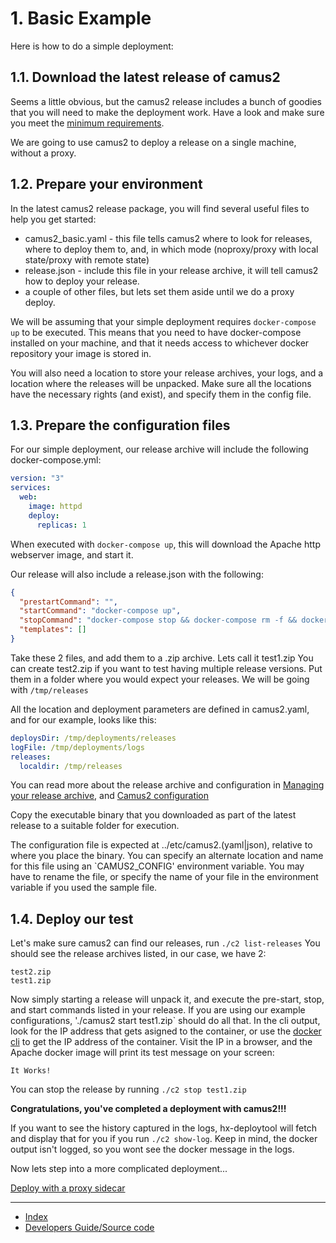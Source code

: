 # 1. Basic Example

Here is how to do a simple deployment:

## 1.1. Download the latest release of camus2

Seems a little obvious, but the camus2 release includes a bunch of goodies that you will need to make the deployment work.
Have a look and make sure you meet the [minimum requirements](/hx-deploy-tool/docs/userguide/1-welcome/5-minimum-requirements).

We are going to use camus2 to deploy a release on a single machine, without a proxy.

## 1.2. Prepare your environment

In the latest camus2 release package, you will find several useful files to help you get started:

- camus2_basic.yaml - this file tells camus2 where to look for releases, where to deploy them to, and, in which mode (noproxy/proxy with local state/proxy with remote state)
- release.json - include this file in your release archive, it will tell camus2 how to deploy your release.
- a couple of other files, but lets set them aside until we do a proxy deploy.

We will be assuming that your simple deployment requires `docker-compose up` to be executed.
This means that you need to have docker-compose installed on your machine, and that it needs access to whichever docker repository your image is stored in.

You will also need a location to store your release archives, your logs, and a location where the releases will be unpacked.
Make sure all the locations have the necessary rights (and exist), and specify them in the config file.

## 1.3. Prepare the configuration files

For our simple deployment, our release archive will include the following docker-compose.yml:

```yaml
version: "3"
services:
  web:
    image: httpd
    deploy:
      replicas: 1

```

When executed with `docker-compose up`, this will download the Apache http webserver image, and start it.

Our release will also include a release.json with the following:

```json
{
  "prestartCommand": "",
  "startCommand": "docker-compose up",
  "stopCommand": "docker-compose stop && docker-compose rm -f && docker system prune -f",
  "templates": []
}
```

Take these 2 files, and add them to a .zip archive. Lets call it test1.zip
You can create test2.zip if you want to test having multiple release versions.
Put them in a folder where you would expect your releases.
We will be going with `/tmp/releases`

All the location and deployment parameters are defined in camus2.yaml, and for our example, looks like this:

```yaml
deploysDir: /tmp/deployments/releases
logFile: /tmp/deployments/logs
releases:
  localdir: /tmp/releases

```

You can read more about the release archive and configuration in [Managing your release archive](/hx-deploy-tool/docs/userguide/3-reference/2-release-archive), and [Camus2 configuration](/hx-deploy-tool/docs/userguide/3-reference/1-camus2-config)

Copy the executable binary that you downloaded as part of the latest release to a suitable folder for execution.

The configuration file is expected at ../etc/camus2.(yaml|json), relative to where you place the binary. You can specify an alternate location and name for this file using an `CAMUS2_CONFIG' environment variable. You may have to rename the file, or specify the name of your file in the environment variable if you used the sample file.

## 1.4. Deploy our test

Let's make sure camus2 can find our releases, run `./c2 list-releases`
You should see the release archives listed, in our case, we have 2:

```
test2.zip
test1.zip
```

Now simply starting a release will unpack it, and execute the pre-start, stop, and start commands listed in your release.
If you are using our example configurations, './camus2 start test1.zip` should do all that. In the cli output, look for the IP address that gets asigned to the container, or use the [docker cli](https://docs.docker.com/engine/reference/commandline/inspect/) to get the IP address of the container. Visit the IP in a browser, and the Apache docker image will print its test message on your screen:

```
It Works!
```
You can stop the release by running `./c2 stop test1.zip`

**Congratulations, you've completed a deployment with camus2!!!**

If you want to see the history captured in the logs, hx-deploytool will fetch and display that for you if you run `./c2 show-log`. Keep in mind, the docker output isn't logged, so you wont see the docker message in the logs.

Now lets step into a more complicated deployment...

[Deploy with a proxy sidecar](/hx-deploy-tool/docs/userguide/proxy-example)

---

- [Index](/hx-deploy-tool/index)
- [Developers Guide/Source code](https://github.com/helix-collective/hx-deploy-tool)

